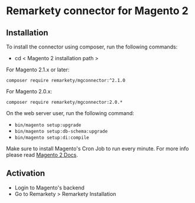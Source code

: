 # Remarkety connector for Magento 2

## Installation
To install the connector using composer, run the following commands:
- cd < Magento 2 installation path >

For Magento 2.1.x or later:

`composer require remarkety/mgconnector:^2.1.0`

For Magento 2.0.x:

`composer require remarkety/mgconnector:2.0.*`

On the web server user, run the following command:
- `bin/magento setup:upgrade`
- `bin/magento setup:db-schema:upgrade`
- `bin/magento setup:di:compile`

Make sure to install Magento's Cron Job to run every minute. For more info please read [Magento 2 Docs](https://devdocs.magento.com/guides/v2.2/config-guide/cli/config-cli-subcommands-cron.html).
## Activation
- Login to Magento's backend
- Go to Remarkety > Remarkety Installation
